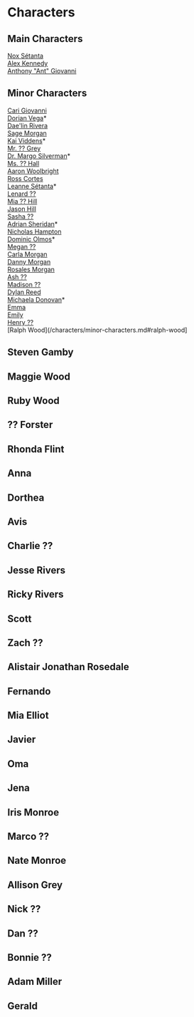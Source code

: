 # Characters

## Main Characters

[Nox Sétanta](/charcters/nox-setanta.md)  
[Alex Kennedy](/characters/alex-kennedy.md)  
[Anthony "Ant" Giovanni](/characters/anthony-giovanni.md)  

## Minor Characters

[Cari Giovanni](/characters/cari-giovanni.md)  
[Dorian Vega](/characters/dorian-vega.md)*   
[Dae'lin Rivera](/characters/minor-characters.md#daelin-rivera)  
[Sage Morgan](/characters/minor-characters.md#sage-morgan)  
[Kai Viddens](/characters/kai-viddens.md)*  
[Mr. ?? Grey](/characters/minor-characters.md#mr--grey)  
[Dr. Margo Silverman](/characters/margo-silverman.md)*  
[Ms. ?? Hall](/characters/minor-characters.md#ms--hall)  
[Aaron Woolbright](/characters/minor-characters.md#aaron-woolbright)  
[Ross Cortes](/characters/minor-characters.md#ross-cortes)  
[Leanne Sétanta](/characters/leanne-setanta.md)*  
[Lenard ??](/characters/minor-characters.md#lenard-)  
[Mia ?? Hill](/characters/minor-characters.md#mia--hill)  
[Jason Hill](/characters/minor-characters.md#jason-hill)  
[Sasha ??](/characters/minor-characters.md#sasha-)  
[Adrian Sheridan](/characters/adrian-sheridan.md)*  
[Nicholas Hampton](/characters/minor-characters.md#nicholas-hampton)  
[Dominic Olmos](/characers/dominic-olmos.md)*  
[Megan ??](/characters/minor-characters.md#megan-)  
[Carla Morgan](/characters/minor-characters.md#carla-morgan)  
[Danny Morgan](/characters/minor-characters.md#danny-morgan)  
[Rosales Morgan](/characters/minor-characters.md#rosales-morgan)  
[Ash ??](/characters/minor-characters.md#ash-)  
[Madison ??](/characters/minor-characters.md#madison-)  
[Dylan Reed](/characters/minor-characters.md#dylan-reed)  
[Michaela Donovan](/characters/michaela-donovan.md)*  
[Emma](/characters/minor-characters.md#emma)  
[Emily](/characters/minor-characters.md#emily)  
[Henry ??](/characters/minor-characters.md#henry-)  
[Ralph Wood](/characters/minor-characters.md#ralph-wood]  

## Steven Gamby

## Maggie Wood

## Ruby Wood

## ?? Forster

## Rhonda Flint

## Anna

## Dorthea

## Avis

## Charlie ??

## Jesse Rivers

## Ricky Rivers

## Scott

## Zach ??

## Alistair Jonathan Rosedale

## Fernando

## Mia Elliot

## Javier

## Oma

## Jena

## Iris Monroe

## Marco ??

## Nate Monroe

## Allison Grey

## Nick ??

## Dan ??

## Bonnie ??

## Adam Miller

## Gerald








